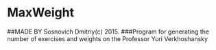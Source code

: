 # MaxWeight
##MADE BY Sosnovich Dmitriy(с) 2015.
###Program for generating the number of exercises and weights on the Professor Yuri Verkhoshansky
